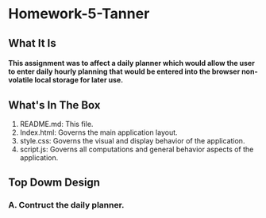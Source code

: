 # Homework-5-Tanner
## What It Is
#### This assignment was to affect a daily planner which would allow the user to enter daily hourly planning that would be entered into the browser non-volatile local storage for later use.
## What's In The Box
1. README.md: This file.
2. Index.html: Governs the main application layout.
3. style.css: Governs the visual and display behavior of the application.
4. script.js: Governs all computations and general behavior aspects of the application.
## Top Dowm Design
### A. Contruct the daily planner.

